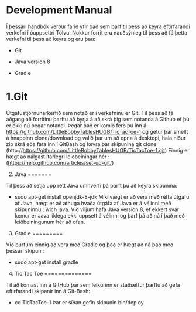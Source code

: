 Development Manual
==================

Í þessari handbók verður farið yfir það sem þarf til þess að keyra eftirfarandi verkefni í óuppsettri Tölvu. Nokkur forrit eru nauðsýnleg til þess að fá þetta verkefni til þess að keyra og eru þau:

   - Git

   - Java version 8

   - Gradle

1.Git
=====

Útgáfustjórnunarkerfið sem notað er í verkefninu er Git.
Til þess að fá aðgang að forritinu þarftu að byrja á að skrá þig sem notanda á Github ef þú er ekki nú þegar notandi.
Þegar það er komið ferð þú inn á https://github.com/LittleBobbyTablesHUGB/TicTacToe-1 og getur þar smellt á hnappinn clone/download og valið þar um að opna á desktopi, hala niður zip skrá eða fara inn í GitBash og keyra þar skipunina git clone (http://https://github.com/LittleBobbyTablesHUGB/TicTacToe-1.git)
Einnig er hægt að nálgast ítarlegri leiðbeiningar hér :(https://help.github.com/articles/set-up-git/)

2. Java
=======

Til þess að setja upp rétt Java umhverfi þá þarft þú að keyra skipunina:
- sudo apt-get install openjdk-8-jdk
Mikilvægt er að vera með rétta útgáfu af Java, hægt er að athuga hvaða útgáfa af Java er á vélinni með skipuninnu : wich java. Við viljum hafa Java version 8, ef ekkert svar kemur er Java líklega ekki uppsett á vélinni og þarf þá að ná í það með leiðbeiningunum hér að ofan.

3. Gradle
=========

Við þurfum einnig að vera með Gradle og það er hægt að ná það með þessari skipun :
- sudo apt-get install gradle

4. Tic Tac Toe
==============

Til að komast inn á GitHub þar sem leikurinn er staðsettur þarftu að gefa eftirfarandi skipanir inn á Git-Bash:
- cd TicTacToe-1
Þar er síðan gefin skipunin bin/deploy


